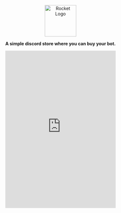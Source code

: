 <div align="center">

<a href="https://discord.gg/hmptMArghm" target="_blank"><img src="https://i.imgur.com/zRk4C7b.png" alt="Rocket Logo" height="100" /></a>

**A simple discord store where you can buy your bot.**

<iframe src="https://discord.com/widget?id=958770825522217110&theme=dark" width="350" height="500" allowtransparency="true" frameborder="0" sandbox="allow-popups allow-popups-to-escape-sandbox allow-same-origin allow-scripts" />

<!-- [![Support Server](https://discord.com/api/guilds/958770825522217110/embed.png?style=banner2)](https://discord.gg/hmptMArghm) -->

</div>
